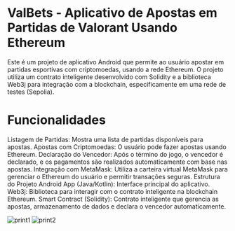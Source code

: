 # ValBets - Aplicativo de Apostas em Partidas de Valorant Usando Ethereum
Este é um projeto de aplicativo Android que permite ao usuário apostar em partidas esportivas com criptomoedas, usando a rede Ethereum. O projeto utiliza um contrato inteligente desenvolvido com Solidity e a biblioteca Web3j para integração com a blockchain, especificamente em uma rede de testes (Sepolia).

# Funcionalidades
Listagem de Partidas: Mostra uma lista de partidas disponíveis para apostas.
Apostas com Criptomoedas: O usuário pode fazer apostas usando Ethereum.
Declaração do Vencedor: Após o término do jogo, o vencedor é declarado, e os pagamentos são realizados automaticamente com base nas apostas.
Integração com MetaMask: Utiliza a carteira virtual MetaMask para gerenciar o Ethereum do usuário e permitir transações seguras.
Estrutura do Projeto
Android App (Java/Kotlin): Interface principal do aplicativo.
Web3j: Biblioteca para interagir com o contrato inteligente na blockchain Ethereum.
Smart Contract (Solidity): Contrato inteligente que gerencia as apostas, armazenamento de dados e declara o vencedor automaticamente.

![print1](https://github.com/user-attachments/assets/bef5a362-2ed9-4720-9f47-dc3147c631fc)
![print2](https://github.com/user-attachments/assets/be22a757-f37d-4ada-992f-9f02980a3a21)
